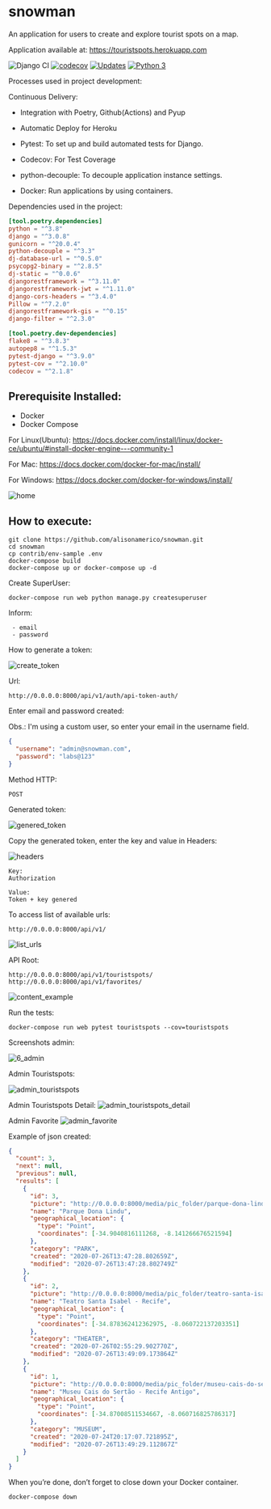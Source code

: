 # snowman

An application for users to create and explore tourist spots on a map.

Application available at: https://touristspots.herokuapp.com

![Django CI](https://github.com/alisonamerico/snowman/workflows/Django%20CI/badge.svg)
[![codecov](https://codecov.io/gh/alisonamerico/snowman/branch/master/graph/badge.svg)](https://codecov.io/gh/alisonamerico/snowman)
[![Updates](https://pyup.io/repos/github/alisonamerico/snowman/shield.svg)](https://pyup.io/repos/github/alisonamerico/snowman/)
[![Python 3](https://pyup.io/repos/github/alisonamerico/snowman/python-3-shield.svg)](https://pyup.io/repos/github/alisonamerico/snowman/)

Processes used in project development:

Continuous Delivery:

- Integration with Poetry, Github(Actions) and Pyup

- Automatic Deploy for Heroku

- Pytest: To set up and build automated tests for Django.

- Codecov: For Test Coverage

- python-decouple: To decouple application instance settings.

- Docker: Run applications by using containers.

Dependencies used in the project:

```toml
[tool.poetry.dependencies]
python = "^3.8"
django = "^3.0.8"
gunicorn = "^20.0.4"
python-decouple = "^3.3"
dj-database-url = "^0.5.0"
psycopg2-binary = "^2.8.5"
dj-static = "^0.0.6"
djangorestframework = "^3.11.0"
djangorestframework-jwt = "^1.11.0"
django-cors-headers = "^3.4.0"
Pillow = "^7.2.0"
djangorestframework-gis = "^0.15"
django-filter = "^2.3.0"

[tool.poetry.dev-dependencies]
flake8 = "^3.8.3"
autopep8 = "^1.5.3"
pytest-django = "^3.9.0"
pytest-cov = "^2.10.0"
codecov = "^2.1.8"
```

## Prerequisite Installed:

- Docker
- Docker Compose

For Linux(Ubuntu):
https://docs.docker.com/install/linux/docker-ce/ubuntu/#install-docker-engine---community-1

For Mac:
https://docs.docker.com/docker-for-mac/install/

For Windows:
https://docs.docker.com/docker-for-windows/install/

![home](readme-images/0_home.png)

## How to execute:

```console
git clone https://github.com/alisonamerico/snowman.git
cd snowman
cp contrib/env-sample .env
docker-compose build
docker-compose up or docker-compose up -d
```

Create SuperUser:

```console
docker-compose run web python manage.py createsuperuser
```

Inform:

```console
 - email
 - password
```

How to generate a token:

![create_token](readme-images/1_create_token.png)

Url:

```console
http://0.0.0.0:8000/api/v1/auth/api-token-auth/
```

Enter email and password created:

Obs.: I'm using a custom user, so enter your email in the username field.

```json
{
  "username": "admin@snowman.com",
  "password": "labs@123"
}
```

Method HTTP:

```console
POST
```

Generated token:

![genered_token](readme-images/2_generated_token.png)

Copy the generated token, enter the key and value in Headers:

![headers](readme-images/3_headers.png)

```console
Key:
Authorization

Value:
Token + key genered
```

To access list of available urls:

```console
http://0.0.0.0:8000/api/v1/
```

![list_urls](readme-images/4_list_urls.png)

API Root:

```console
http://0.0.0.0:8000/api/v1/touristspots/
http://0.0.0.0:8000/api/v1/favorites/
```

![content_example](readme-images/5_content_example.png)

Run the tests:

```console
docker-compose run web pytest touristspots --cov=touristspots
```

Screenshots admin:

![6_admin](readme-images/6_admin.png)

Admin Touristspots:

![admin_touristspots](readme-images/7_admin_touristspots.png)

Admin Touristspots Detail:
![admin_touristspots_detail](readme-images/8_admin_touristspots_detail.png)

Admin Favorite
![admin_favorite](readme-images/9_admin_favorite.png)

Example of json created:

```json
{
  "count": 3,
  "next": null,
  "previous": null,
  "results": [
    {
      "id": 3,
      "picture": "http://0.0.0.0:8000/media/pic_folder/parque-dona-lindu.jpeg",
      "name": "Parque Dona Lindu",
      "geographical_location": {
        "type": "Point",
        "coordinates": [-34.9040816111268, -8.141266676521594]
      },
      "category": "PARK",
      "created": "2020-07-26T13:47:28.802659Z",
      "modified": "2020-07-26T13:47:28.802749Z"
    },
    {
      "id": 2,
      "picture": "http://0.0.0.0:8000/media/pic_folder/teatro-santa-isabel.jpeg",
      "name": "Teatro Santa Isabel - Recife",
      "geographical_location": {
        "type": "Point",
        "coordinates": [-34.878362412362975, -8.060722137203351]
      },
      "category": "THEATER",
      "created": "2020-07-26T02:55:29.902770Z",
      "modified": "2020-07-26T13:49:09.173864Z"
    },
    {
      "id": 1,
      "picture": "http://0.0.0.0:8000/media/pic_folder/museu-cais-do-sertao.jpeg",
      "name": "Museu Cais do Sertão - Recife Antigo",
      "geographical_location": {
        "type": "Point",
        "coordinates": [-34.87008511534667, -8.060716825786317]
      },
      "category": "MUSEUM",
      "created": "2020-07-24T20:17:07.721895Z",
      "modified": "2020-07-26T13:49:29.112867Z"
    }
  ]
}
```

When you’re done, don’t forget to close down your Docker container.

```console
docker-compose down
```
